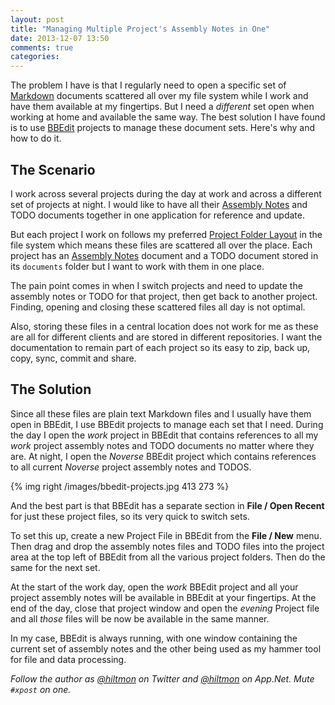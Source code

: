 ```yaml
---
layout: post
title: "Managing Multiple Project's Assembly Notes in One"
date: 2013-12-07 13:50
comments: true
categories: 
---
```


The problem I have is that I regularly need to open a specific set of [Markdown](https://hiltmon.com/blog/2012/02/20/the-markdown-mindset/) documents scattered all over my file system while I work and have them available at my fingertips. But I need  a *different* set open when working at home and available the same way. The best solution I have found is to use [BBEdit](https://itunes.apple.com/us/app/bbedit/id404009241?mt=12&uo=4&at=10l894) projects to manage these document sets. Here's why and how to do it.

## The Scenario

I work across several projects during the day at work and across a different set of projects at night. I would like to have all their [Assembly Notes](https://hiltmon.com/blog/2013/01/03/assembly-notes/) and TODO documents together in one application for reference and update.

But each project I work on follows my preferred [Project Folder Layout](https://hiltmon.com/blog/2012/06/30/project-folder-layout/) in the file system which means these files are scattered all over the place.  Each project has an [Assembly Notes](https://hiltmon.com/blog/2013/01/03/assembly-notes/) document and a TODO document stored in its `documents` folder but I want to work with them in one place.

The pain point comes in when I switch projects and need to update the assembly notes or TODO for that project, then get back to another project. Finding, opening and closing these scattered files all day is not optimal.

Also, storing these files in a central location does not work for me as these are all for different clients and are stored in different repositories. I want the documentation to remain part of each project so its easy to zip, back up, copy, sync, commit and share.

## The Solution

Since all these files are plain text Markdown files and I usually have them open in BBEdit, I use BBEdit projects to manage each set that I need.  During the day I open the *work* project in BBEdit that contains references to all my *work* project assembly notes and TODO documents no matter where they are. At night, I open the *Noverse* BBEdit project which contains references to all current *Noverse* project assembly notes and TODOS.

{% img right /images/bbedit-projects.jpg 413 273 %}

And the best part is that BBEdit has a separate section in **File / Open Recent** for just these project files, so its very quick to switch sets.

To set this up, create a new Project File in BBEdit from the **File / New** menu. Then drag and drop the assembly notes files and TODO files into the project area at the top left of BBEdit from all the various project folders. Then do the same for the next set.

At the start of the work day, open the *work* BBEdit project and all your project assembly notes will be available in BBEdit at your fingertips. At the end of the day, close that project window and open the *evening* Project file and all *those* files will be now be available in the same manner.

In my case, BBEdit is always running, with one window containing the current set of assembly notes and the other being used as my hammer tool for file and data processing.

*Follow the author as [@hiltmon](https://twitter.com/hiltmon) on Twitter and [@hiltmon](http://alpha.app.net/hiltmon) on App.Net. Mute `#xpost` on one.*

